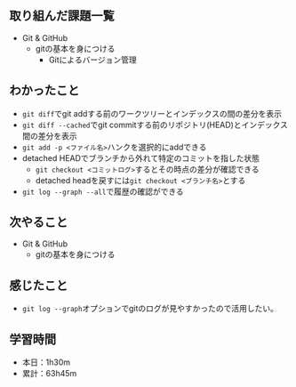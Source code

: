 ## 取り組んだ課題一覧
- Git & GitHub
  - gitの基本を身につける
    - Gitによるバージョン管理
## わかったこと
- `git diff`でgit addする前のワークツリーとインデックスの間の差分を表示
- `git diff --cached`でgit commitする前のリポジトリ(HEAD)とインデックス間の差分を表示
- `git add -p <ファイル名>`ハンクを選択的にaddできる
- detached HEADでブランチから外れて特定のコミットを指した状態
  - `git checkout <コミットログ>`するとその時点の差分が確認できる
  - detached headを戻すには`git checkout <ブランチ名>`とする
- `git log --graph --all`で履歴の確認ができる
## 次やること
- Git & GitHub
  - gitの基本を身につける
## 感じたこと
- `git log --graph`オプションでgitのログが見やすかったので活用したい。
## 学習時間
- 本日：1h30m
- 累計：63h45m 
